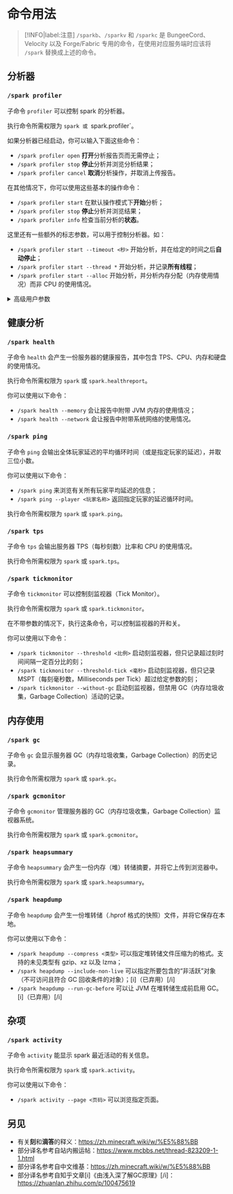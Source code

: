 # 命令用法

> [!INFO|label:注意]
> `/sparkb`、`/sparkv` 和 `/sparkc` 是 BungeeCord、Velocity 以及 Forge/Fabric 专用的命令，在使用对应服务端时应该将 `/spark` 替换成上述的命令。

## 分析器

### `/spark profiler`

子命令 `profiler` 可以控制 spark 的分析器。

执行命令所需权限为 `spark 或 `spark.profiler`。

如果分析器已经启动，你可以输入下面这些命令：


* `/spark profiler open` **打开**分析报告页而无需停止；
* `/spark profiler stop` **停止**分析并浏览分析结果；
* `/spark profiler cancel` **取消**分析操作，并取消上传报告。

在其他情况下，你可以使用这些基本的操作命令：


* `/spark profiler start` 在默认操作模式下**开始**分析；
* `/spark profiler stop` **停止**分析并浏览结果；
* `/spark profiler info` 检查当前分析的**状态**。

这里还有一些额外的标志参数，可以用于控制分析器。如：


* `/spark profiler start --timeout <秒>` 开始分析，并在给定的时间之后**自动停止**；
* `/spark profiler start --thread *` 开始分析，并记录**所有线程**；
* `/spark profiler start --alloc` 开始分析，并分析内存分配（内存使用情况）而非 CPU 的使用情况。
<details> <summary>高级用户参数</summary>你可以使用以下命令：

* `/spark profiler start --interval <毫秒>` 开始分析，并按参数中的间隔时间采样（默认值为 4，表示采样间隔为 4 毫秒）；
* `/spark profiler start --thread *` 开始分析，并记录所有线程；
* `/spark profiler start --thread <线程名称>` 开始分析，并记录参数所给定的线程；
* `/spark profiler start --only-ticks-over <毫秒>` 开始分析，但只对时间长度超过给定值的滴答进行采样；
* `/spark profiler start --regex --thread <正则表达式>` 开始分析，且只分析名称符合给定正则表达式的线程；
* `/spark profiler start --combine-all` 开始分析，但将所有线程都组合在一个根节点下；
* `/spark profiler start --not-combined` 开始分析，但禁用来自同一线程池的线程组；
* `/spark profiler start --force-java-sampler` 开始分析，并强制使用 Java 采样而非异步采样；
* `/spark profiler start --alloc --alloc-live-only` 开始分析内存分配，且只保留在结束时仍未被内存回收清理的对象数据；
* `/spark profiler start --interval <字节>` 开始分析内存分配，且只按给定速度采样（默认值是 `524287`，即 [i]512 KB[/i]）；
* `/spark profiler stop --comment <注释>` 停止分析，并在浏览界面中填写注释；
* `/spark profiler stop --separate-parent-calls` 停止分析，并在浏览界面中将不同父方法调用的内容分开显示。（[i]已弃用[/i]）
* `/spark profiler stop --save-to-file` 将文件保存至本地文件夹而非上传至网络。
</details>

## 健康分析

### `/spark health`

子命令 `health` 会产生一份服务器的健康报告，其中包含 TPS、CPU、内存和硬盘的使用情况。

执行命令所需权限为 `spark` 或 `spark.healthreport`。

你可以使用以下命令：


* `/spark health --memory` 会让报告中附带 JVM 内存的使用情况； 
* `/spark health --network` 会让报告中附带系统网络的使用情况。


### `/spark ping`

子命令 `ping` 会输出全体玩家延迟的平均循环时间（或是指定玩家的延迟），并取三位小数。

你可以使用以下命令：


* `/spark ping` 来浏览有关所有玩家平均延迟的信息；
* `/spark ping --player <玩家名称>` 返回指定玩家的延迟循环时间。

执行命令所需权限为 `spark` 或 `spark.ping`。

### `/spark tps`
子命令 `tps` 会输出服务器 TPS（每秒刻数）比率和 CPU 的使用情况。

执行命令所需权限为 `spark` 或 `spark.tps`。

### `/spark tickmonitor`

子命令 `tickmonitor` 可以控制刻监视器（Tick Monitor）。

执行命令所需权限为 `spark` 或 `spark.tickmonitor`。

在不带参数的情况下，执行这条命令，可以控制监视器的开和关。

你可以使用以下命令：


* `/spark tickmonitor --threshold <比例>` 启动刻监视器，但只记录超过刻时间间隔一定百分比的刻；
* `/spark tickmonitor --threshold-tick <毫秒>` 启动刻监视器，但只记录 MSPT（每刻毫秒数，Milliseconds per Tick）超过给定参数的刻；
* `/spark tickmonitor --without-gc` 启动刻监视器，但禁用 GC（内存垃圾收集，Garbage Collection）活动的记录。


## 内存使用

### `/spark gc`
子命令 `gc` 会显示服务器 GC（内存垃圾收集，Garbage Collection）的历史记录。

执行命令所需权限为 `spark` 或 `spark.gc`。

### `/spark gcmonitor`

子命令 `gcmonitor` 管理服务器的 GC（内存垃圾收集，Garbage Collection）监视器系统。

执行命令所需权限为 `spark` 或 `spark.gcmonitor`。

### `/spark heapsummary`

子命令 `heapsummary` 会产生一份内存（堆）转储摘要，并将它上传到浏览器中。

执行命令所需权限为 `spark` 或 `spark.heapsummary`。

### `/spark heapdump`

子命令 `heapdump` 会产生一份堆转储（.hprof 格式的快照）文件，并将它保存在本地。

你可以使用以下命令：


* `/spark heapdump --compress <类型>` 可以指定堆转储文件压缩为的格式。支持的未见类型有 gzip、xz 以及 lzma；
* `/spark heapdump --include-non-live` 可以指定所要包含的“非活跃”对象（不可访问且符合 GC 回收条件的对象）；[i]（已弃用）[/i]
* `/spark heapdump --run-gc-before` 可以让 JVM 在堆转储生成前启用 GC。[i]（已弃用）[/i]


## 杂项

### `/spark activity`

子命令 `activity` 能显示 spark 最近活动的有关信息。

执行命令所需权限为 `spark` 或 `spark.activity`。

你可以使用以下命令：


* `/spark activity --page <页码>` 可以浏览指定页面。


## 另见

* 有关**刻**和**滴答**的释义：https://zh.minecraft.wiki/w/%E5%88%BB
* 部分译名参考自站内搬运帖：https://www.mcbbs.net/thread-823209-1-1.html
* 部分译名参考自中文维基：https://zh.minecraft.wiki/w/%E5%88%BB
* 部分译名参考自知乎文章[i]《由浅入深了解GC原理》[/i]：https://zhuanlan.zhihu.com/p/100475619
